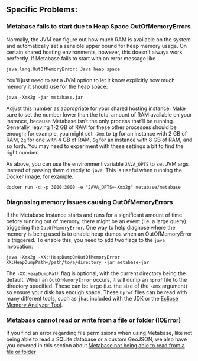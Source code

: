 
## Specific Problems:

### Metabase fails to start due to Heap Space OutOfMemoryErrors

Normally, the JVM can figure out how much RAM is available on the system and automatically set a sensible upper bound for heap memory usage. On certain shared hosting
environments, however, this doesn't always work perfectly. If Metabase fails to start with an error message like

    java.lang.OutOfMemoryError: Java heap space

You'll just need to set a JVM option to let it know explicitly how much memory it should use for the heap space:

    java -Xmx2g -jar metabase.jar

Adjust this number as appropriate for your shared hosting instance. Make sure to set the number lower than the total amount of RAM available on your instance, because Metabase isn't the only process that'll be running. Generally, leaving 1-2 GB of RAM for these other processes should be enough; for example, you might set `-Xmx` to `1g` for an instance with 2 GB of RAM, `2g` for one with 4 GB of RAM, `6g` for an instance with 8 GB of RAM, and so forth. You may need to experiment with these settings a bit to find the right number.

As above, you can use the environment variable `JAVA_OPTS` to set JVM args instead of passing them directly to `java`. This is useful when running the Docker image,
for example.

    docker run -d -p 3000:3000 -e "JAVA_OPTS=-Xmx2g" metabase/metabase

### Diagnosing memory issues causing OutOfMemoryErrors

If the Metabase instance starts and runs for a significant amount of time before running out of memory, there might be an event (i.e. a large query) triggering the `OutOfMemoryError`. One way to help diagnose where the memory is being used is to enable heap dumps when an OutOfMemoryError is triggered. To enable this, you need to add two flags to the `java` invocation:

    java -Xmx2g -XX:+HeapDumpOnOutOfMemoryError -XX:HeapDumpPath=/path/to/a/directory -jar metabase-jar

The `-XX:HeapDumpPath` flag is optional, with the current directory being the default. When an `OutOfMemoryError` occurs, it will dump an `hprof` file to the directory specified. These can be large (i.e. the size of the `-Xmx` argument) so ensure your disk has enough space. These `hprof` files can be read with many different tools, such as `jhat` included with the JDK or the [Eclipse Memory Analyzer Tool](https://www.eclipse.org/mat/).

### Metabase cannot read or write from a file or folder (IOError)

If you find an error regarding file permissions when using Metabase, like not being able to read a SQLite database or a custom GeoJSON, we also have you covered in this section about [Metabase not being able to read from a file or folder](docker.html)
